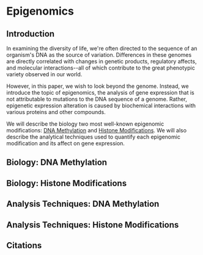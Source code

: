 # Epigenomics
## Introduction
In examining the diversity of life, we're often directed to the sequence of an organism's DNA as the source of variation. Differences in these genomes are directly correlated with changes in genetic products, regulatory affects, and molecular interactions--all of which contribute to the great phenotypic variety observed in our world.

However, in this paper, we wish to look beyond the genome. Instead, we introduce the topic of epigenomics, the analysis of gene expression that is not attributable to mutations to the DNA sequence of a genome. Rather, epigenetic expression alteration is caused by biochemical interactions with various proteins and other compounds.

We will describe the biology two most well-known epigenomic modifications: [DNA Methylation](#Biology-DNA-Methylation) and [Histone Modifications](#Biology:-Histone-Modifications). We will also describe the analytical techniques used to quantify each epigenomic modification and its affect on gene expression.

## Biology: DNA Methylation

## Biology: Histone Modifications

## Analysis Techniques: DNA Methylation

## Analysis Techniques: Histone Modifications

## Citations
